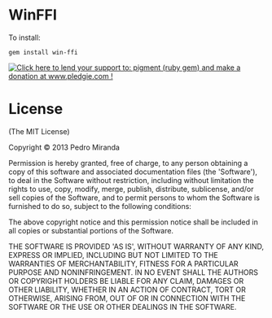 # WinFFI

To install:

```
gem install win-ffi
```

<a href='http://www.pledgie.com/campaigns/xxxxx'><img alt='Click here to lend your support to: pigment (ruby gem) and make a donation at www.pledgie.com !' src='http://www.pledgie.com/campaigns/18945.png?skin_name=chrome' border='0' /></a>

# License

(The MIT License)

Copyright &copy; 2013 Pedro Miranda

Permission is hereby granted, free of charge, to any person obtaining
a copy of this software and associated documentation files (the
'Software'), to deal in the Software without restriction, including
without limitation the rights to use, copy, modify, merge, publish,
distribute, sublicense, and/or sell copies of the Software, and to
permit persons to whom the Software is furnished to do so, subject to
the following conditions:

The above copyright notice and this permission notice shall be
included in all copies or substantial portions of the Software.

THE SOFTWARE IS PROVIDED 'AS IS', WITHOUT WARRANTY OF ANY KIND,
EXPRESS OR IMPLIED, INCLUDING BUT NOT LIMITED TO THE WARRANTIES OF
MERCHANTABILITY, FITNESS FOR A PARTICULAR PURPOSE AND NONINFRINGEMENT.
IN NO EVENT SHALL THE AUTHORS OR COPYRIGHT HOLDERS BE LIABLE FOR ANY
CLAIM, DAMAGES OR OTHER LIABILITY, WHETHER IN AN ACTION OF CONTRACT,
TORT OR OTHERWISE, ARISING FROM, OUT OF OR IN CONNECTION WITH THE
SOFTWARE OR THE USE OR OTHER DEALINGS IN THE SOFTWARE.